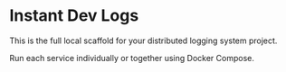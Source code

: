 # Instant Dev Logs

This is the full local scaffold for your distributed logging system project.

Run each service individually or together using Docker Compose.